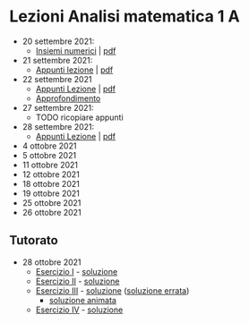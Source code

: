 # Lezioni Analisi matematica 1 A
- 20 settembre 2021: 
	- [Insiemi numerici](202109201140%20(20%20set%202021)%20-%20Insiemi%20numerici.md) | [pdf](202109201140.pdf)
- 21 settembre 2021:
	- [Appunti lezione](202109210840%20(21%20set%202021).md) | [pdf](202109210840.pdf)
- 22 settembre 2021
	- [Appunti Lezione](202109221052%20(22%20set%202021).md) | [pdf](202109221052.pdf)
	- [Approfondimento](202109231035%20-%20Appunti%20libro%20su%20Insiemi%20numerici.md)
- 27 settembre 2021:
	- TODO ricopiare appunti
- 28 settembre 2021:
	- [Appunti Lezione](202109280840%20(28%20set%202021).md) | [pdf](202109280840.pdf)
- 4 ottobre 2021
- 5 ottobre 2021
- 11 ottobre 2021
- 12 ottobre 2021
- 18 ottobre 2021
- 19 ottobre 2021
- 25 ottobre 2021
- 26 ottobre 2021

## Tutorato
- 28 ottobre 2021
	- [Esercizio I](reference%20manager/Scolastici/Gianluca%20Garello/Analisi%20matematica%201%20A%20-%20Tutorato%202021%2010%2028%20-%20Esercizio%20I%20(29)/Analisi%20matematica%201%20A%20-%20Tutorato%202021%2010%20-%20Gianluca%20Garello.pdf) - [soluzione](Esercizio%20I.pdf)
	- [Esercizio II](reference%20manager/Scolastici/Gianluca%20Garello/Analisi%20matematica%201%20A%20-%20Tutorato%202021%2010%2028%20-%20Esercizio%20II%20(31)/Analisi%20matematica%201%20A%20-%20Tutorato%202021%2010%20-%20Gianluca%20Garello.pdf) - [soluzione](Esercizio%20II.pdf)
	- [Esercizio III](reference%20manager/Scolastici/Gianluca%20Garello/Analisi%20matematica%201%20A%20-%20Tutorato%202021%2010%2028%20-%20Esercizio%20III%20(32)/Analisi%20matematica%201%20A%20-%20Tutorato%202021%2010%20-%20Gianluca%20Garello.pdf) - [soluzione](Esercizio%20III%20-%20v2.pdf) ([soluzione errata](Esercizio%20III.pdf))
		- [soluzione animata](https://www.desmos.com/calculator/707eqd0kuf)
	- [Esercizio IV](reference%20manager/Scolastici/Gianluca%20Garello/Analisi%20matematica%201%20A%20-%20Tutorato%202021%2010%2028%20-%20Esercizio%20IV%20(30)/Analisi%20matematica%201%20A%20-%20Tutorato%202021%2010%20-%20Gianluca%20Garello.pdf) - [soluzione](Esercizio%20IV.pdf)